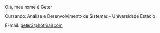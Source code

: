 Olá, meu nome é Geter 


Cursando: Análise e Desenvolvimento de Sistemas - Universidade Estácio

E-mail: geter3@hotmail.com 
